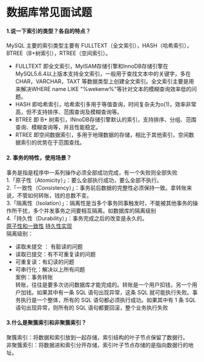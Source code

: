 # 数据库常见面试题
#### 1.说一下索引的类型？各自的特点？
MySQL 主要的索引类型主要有 FULLTEXT（全文索引），HASH（哈希索引），BTREE（B+树索引），RTREE（空间索引）。
+ FULLTEXT 即全文索引，MyISAM存储引擎和InnoDB存储引擎在MySQL5.6.4以上版本支持全文索引，一般用于查找文本中的关键字，多在CHAR，VARCHAR，TAXT 等数据类型上创建全文索引。全文索引主要是用来解决WHERE name LIKE "%wekenw%"等针对文本的模糊查询效率低的问题。
+ HASH 即哈希索引，哈希索引多用于等值查询，时间复杂夫为o(1)，效率非常高，但不支持排序、范围查询及模糊查询等。
+ BTREE 即 B+ 树索引，INnoDB存储引擎默认的索引，支持排序、分组、范围查询、模糊查询等，并且性能稳定。
+ RTREE 即空间数据索引，多用于地理数据的存储，相比于其他索引，空间数据索引的优势在于范围查找。

#### 2. 事务的特性，使用场景？
事务是指是程序中一系列操作必须全部成功完成，有一个失败则全部失败  
1.「原子性（Atomicity）」：要么全部执行成功，要么全部不执行。  
2.「一致性（Consistency）」：事务前后数据的完整性必须保持一致。拿转账来说，不管如何转账，钱的总数不变。  
3.「隔离性（Isolation）」：隔离性是当多个事务同事触发时，不能被其他事务的操作所干扰，多个并发事务之间要相互隔离。如数据库的隔离级别    
4.「持久性（Durability）」：事务完成之后的改变是永久的。  
[原子性和一致性](https://www.cnblogs.com/GreenLeaves/p/6567507.html)
[持久性实现](https://blog.csdn.net/weixin_32553639/article/details/113599164)   
隔离级别：  
+ 读取未提交 ： 有脏读的问题
+ 读取已提交：有不可重复读的问题
+ 可重复读：有幻读的问题
+ 可串行化：解决以上所有问题  
案例：事务转账  
转账，往往是要多次访问数据库才能完成的。转账是一个用户扣钱，另一个用户加钱。如果其中有一条 SQL 语句出现异常，这条 SQL 就可能执行失败。事务执行是一个整体，所有的 SQL 语句都必须执行成功。如果其中有 1 条 SQL 语句出现异常，则所有的 SQL 语句都要回滚，整个业务执行失败

#### 3.什么是聚簇索引和非聚簇索引？ 
聚簇索引：将数据和索引放到一起存储，索引结构的叶子节点保留了数据行。  
非聚簇索引：将数据进和索引分开存储，索引叶子节点存储的是指向数据行的地址。